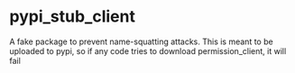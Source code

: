 # pypi_stub_client

A fake package to prevent name-squatting attacks. This is meant to be uploaded to pypi, so if any code tries to download
permission_client, it will fail
